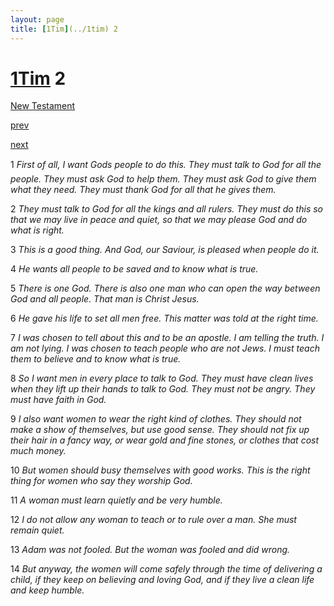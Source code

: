 ```yaml
---
layout: page
title: [1Tim](../1tim) 2
---
```


# [1Tim](../1tim) 2

[New Testament](/new-testament)


[prev](1tim-1.html)


[next](1tim-3.html)

1 _First of all, I want Gods people to do this. They must talk to God for all the people. They must ask God to help them. They must ask God to give them what they need. They must thank God for all that he gives them._

2 _They must talk to God for all the kings and all rulers. They must do this so that we may live in peace and quiet, so that we may please God and do what is right._

3 _This is a good thing. And God, our Saviour, is pleased when people do it._

4 _He wants all people to be saved and to know what is true._

5 _There is one God. There is also one man who can open the way between God and all people. That man is Christ Jesus._

6 _He gave his life to set all men free. This matter was told at the right time._

7 _I was chosen to tell about this and to be an apostle. I am telling the truth. I am not lying. I was chosen to teach people who are not Jews. I must teach them to believe and to know what is true._

8 _So I want men in every place to talk to God. They must have clean lives when they lift up their hands to talk to God. They must not be angry. They must have faith in God._

9 _I also want women to wear the right kind of clothes. They should not make a show of themselves, but use good sense. They should not fix up their hair in a fancy way, or wear gold and fine stones, or clothes that cost much money._

10 _But women should busy themselves with good works. This is the right thing for women who say they worship God._

11 _A woman must learn quietly and be very humble._

12 _I do not allow any woman to teach or to rule over a man. She must remain quiet._

13 _Adam was not fooled. But the woman was fooled and did wrong._

14 _But anyway, the women will come safely through the time of delivering a child, if they keep on believing and loving God, and if they live a clean life and keep humble._

